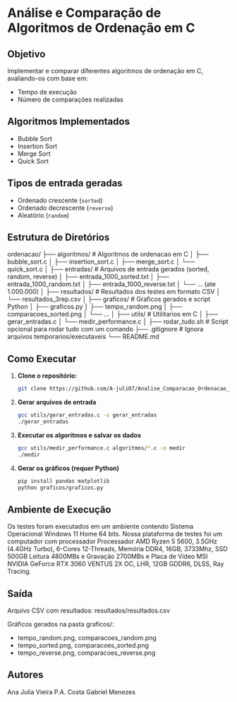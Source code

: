 # Análise e Comparação de Algoritmos de Ordenação em C

## Objetivo
Implementar e comparar diferentes algoritmos de ordenação em C, avaliando-os com base em:
- Tempo de execução
- Número de comparações realizadas

## Algoritmos Implementados
- Bubble Sort
- Insertion Sort
- Merge Sort
- Quick Sort

## Tipos de entrada geradas

- Ordenado crescente (`sorted`)
- Ordenado decrescente (`reverse`)
- Aleatório (`random`)

## Estrutura de Diretórios

ordenacao/
├── algoritmos/              # Algoritmos de ordenacao em C
│   ├── bubble_sort.c
│   ├── insertion_sort.c
│   ├── merge_sort.c
│   └── quick_sort.c
│
├── entradas/                # Arquivos de entrada gerados (sorted, random, reverse)
│   ├── entrada_1000_sorted.txt
│   ├── entrada_1000_random.txt
│   ├── entrada_1000_reverse.txt
│   └── ... (ate 1.000.000)
│
├── resultados/              # Resultados dos testes em formato CSV
│   └── resultados_3rep.csv
│
├── graficos/                # Graficos gerados e script Python
│   ├── graficos.py
│   ├── tempo_random.png
│   ├── comparacoes_sorted.png
│   └── ...
│
├── utils/                   # Utilitarios em C
│   ├── gerar_entradas.c
│   └── medir_performance.c
│
├── rodar_tudo.sh            # Script opcional para rodar tudo com um comando
├── .gitignore               # Ignora arquivos temporarios/executaveis
└── README.md 

## Como Executar

1. **Clone o repositório:**
   ```bash
   git clone https://github.com/A-juli07/Analise_Comparacao_Ordenacao_AnaliseDeAlgoritmos.git

2. **Gerar arquivos de entrada**
   ```bash
   gcc utils/gerar_entradas.c -o gerar_entradas
   ./gerar_entradas

3. **Executar os algoritmos e salvar os dados**
   ```bash
   gcc utils/medir_performance.c algoritmos/*.c -o medir
   ./medir

4. **Gerar os gráficos (requer Python)**
   ```bash
   pip install pandas matplotlib
   python graficos/graficos.py

## Ambiente de Execução
Os testes foram executados em um ambiente contendo Sistema Operacional
Windows 11 Home 64 bits. Nossa plataforma de testes foi um computador com processador Processador AMD Ryzen 5 5600, 3.5GHz (4.4GHz Turbo), 6-Cores 12-Threads,
Memória DDR4, 16GB, 3733Mhz, SSD 500GB Leitura 4800MBs e Gravação 2700MBs e Placa de Vídeo MSI NVIDIA GeForce RTX 3060 VENTUS 2X OC, LHR, 12GB GDDR6, DLSS, Ray Tracing.

## Saída

Arquivo CSV com resultados: resultados/resultados.csv

Gráficos gerados na pasta graficos/:

- tempo_random.png, comparacoes_random.png
- tempo_sorted.png, comparacoes_sorted.png
- tempo_reverse.png, comparacoes_reverse.png

## Autores

Ana Julia Vieira P.A. Costa
Gabriel Menezes
